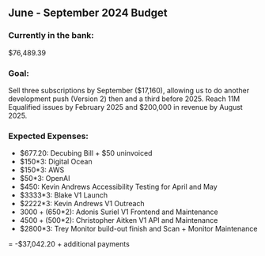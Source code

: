 ## June - September 2024 Budget

### Currently in the bank:
$76,489.39

### Goal:
Sell three subscriptions by September ($17,160), allowing us to do another development push (Version 2) then and a third before 2025. Reach 11M Equalified issues by February 2025 and $200,000 in revenue by August 2025.

### Expected Expenses:
- $677.20: Decubing Bill + $50 uninvoiced
- $150*3: Digital Ocean
- $150*3: AWS
- $50*3: OpenAI
- $450: Kevin Andrews Accessibility Testing for April and May
- $3333*3: Blake V1 Launch
- $2222*3: Kevin Andrews V1 Outreach
- $3000+($650*2): Adonis Suriel V1 Frontend and Maintenance
- $4500+($500*2): Christopher Aitken V1 API and Maintenance
- $2800*3: Trey Monitor build-out finish and Scan + Monitor Maintenance

= -$37,042.20 + additional payments
